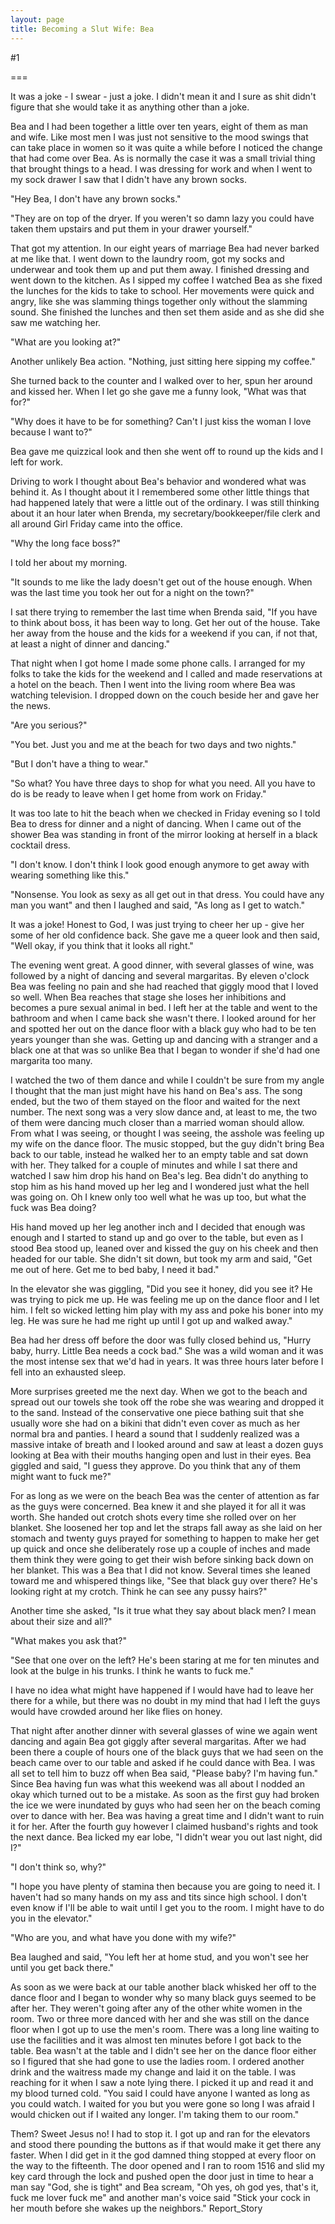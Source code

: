 ```yaml
---
layout: page
title: Becoming a Slut Wife: Bea
---
```

#1 

===

It was a joke - I swear - just a joke. I didn't mean it and I sure as shit didn't figure that she would take it as anything other than a joke. 

Bea and I had been together a little over ten years, eight of them as man and wife. Like most men I was just not sensitive to the mood swings that can take place in women so it was quite a while before I noticed the change that had come over Bea. As is normally the case it was a small trivial thing that brought things to a head. I was dressing for work and when I went to my sock drawer I saw that I didn't have any brown socks. 

"Hey Bea, I don't have any brown socks." 

"They are on top of the dryer. If you weren't so damn lazy you could have taken them upstairs and put them in your drawer yourself." 

That got my attention. In our eight years of marriage Bea had never barked at me like that. I went down to the laundry room, got my socks and underwear and took them up and put them away. I finished dressing and went down to the kitchen. As I sipped my coffee I watched Bea as she fixed the lunches for the kids to take to school. Her movements were quick and angry, like she was slamming things together only without the slamming sound. She finished the lunches and then set them aside and as she did she saw me watching her. 

"What are you looking at?" 

Another unlikely Bea action. "Nothing, just sitting here sipping my coffee." 

She turned back to the counter and I walked over to her, spun her around and kissed her. When I let go she gave me a funny look, "What was that for?" 

"Why does it have to be for something? Can't I just kiss the woman I love because I want to?" 

Bea gave me quizzical look and then she went off to round up the kids and I left for work. 

Driving to work I thought about Bea's behavior and wondered what was behind it. As I thought about it I remembered some other little things that had happened lately that were a little out of the ordinary. I was still thinking about it an hour later when Brenda, my secretary/bookkeeper/file clerk and all around Girl Friday came into the office. 

"Why the long face boss?" 

I told her about my morning. 

"It sounds to me like the lady doesn't get out of the house enough. When was the last time you took her out for a night on the town?" 

I sat there trying to remember the last time when Brenda said, "If you have to think about boss, it has been way to long. Get her out of the house. Take her away from the house and the kids for a weekend if you can, if not that, at least a night of dinner and dancing." 

That night when I got home I made some phone calls. I arranged for my folks to take the kids for the weekend and I called and made reservations at a hotel on the beach. Then I went into the living room where Bea was watching television. I dropped down on the couch beside her and gave her the news. 

"Are you serious?" 

"You bet. Just you and me at the beach for two days and two nights." 

"But I don't have a thing to wear." 

"So what? You have three days to shop for what you need. All you have to do is be ready to leave when I get home from work on Friday." 

It was too late to hit the beach when we checked in Friday evening so I told Bea to dress for dinner and a night of dancing. When I came out of the shower Bea was standing in front of the mirror looking at herself in a black cocktail dress. 

"I don't know. I don't think I look good enough anymore to get away with wearing something like this." 

"Nonsense. You look as sexy as all get out in that dress. You could have any man you want" and then I laughed and said, "As long as I get to watch." 

It was a joke! Honest to God, I was just trying to cheer her up - give her some of her old confidence back. She gave me a queer look and then said, "Well okay, if you think that it looks all right." 

The evening went great. A good dinner, with several glasses of wine, was followed by a night of dancing and several margaritas. By eleven o'clock Bea was feeling no pain and she had reached that giggly mood that I loved so well. When Bea reaches that stage she loses her inhibitions and becomes a pure sexual animal in bed. I left her at the table and went to the bathroom and when I came back she wasn't there. I looked around for her and spotted her out on the dance floor with a black guy who had to be ten years younger than she was. Getting up and dancing with a stranger and a black one at that was so unlike Bea that I began to wonder if she'd had one margarita too many. 

I watched the two of them dance and while I couldn't be sure from my angle I thought that the man just might have his hand on Bea's ass. The song ended, but the two of them stayed on the floor and waited for the next number. The next song was a very slow dance and, at least to me, the two of them were dancing much closer than a married woman should allow. From what I was seeing, or thought I was seeing, the asshole was feeling up my wife on the dance floor. The music stopped, but the guy didn't bring Bea back to our table, instead he walked her to an empty table and sat down with her. They talked for a couple of minutes and while I sat there and watched I saw him drop his hand on Bea's leg. Bea didn't do anything to stop him as his hand moved up her leg and I wondered just what the hell was going on. Oh I knew only too well what he was up too, but what the fuck was Bea doing? 

His hand moved up her leg another inch and I decided that enough was enough and I started to stand up and go over to the table, but even as I stood Bea stood up, leaned over and kissed the guy on his cheek and then headed for our table. She didn't sit down, but took my arm and said, "Get me out of here. Get me to bed baby, I need it bad." 

In the elevator she was giggling, "Did you see it honey, did you see it? He was trying to pick me up. He was feeling me up on the dance floor and I let him. I felt so wicked letting him play with my ass and poke his boner into my leg. He was sure he had me right up until I got up and walked away." 

Bea had her dress off before the door was fully closed behind us, "Hurry baby, hurry. Little Bea needs a cock bad." She was a wild woman and it was the most intense sex that we'd had in years. It was three hours later before I fell into an exhausted sleep. 

More surprises greeted me the next day. When we got to the beach and spread out our towels she took off the robe she was wearing and dropped it to the sand. Instead of the conservative one piece bathing suit that she usually wore she had on a bikini that didn't even cover as much as her normal bra and panties. I heard a sound that I suddenly realized was a massive intake of breath and I looked around and saw at least a dozen guys looking at Bea with their mouths hanging open and lust in their eyes. Bea giggled and said, "I guess they approve. Do you think that any of them might want to fuck me?" 

For as long as we were on the beach Bea was the center of attention as far as the guys were concerned. Bea knew it and she played it for all it was worth. She handed out crotch shots every time she rolled over on her blanket. She loosened her top and let the straps fall away as she laid on her stomach and twenty guys prayed for something to happen to make her get up quick and once she deliberately rose up a couple of inches and made them think they were going to get their wish before sinking back down on her blanket. This was a Bea that I did not know. Several times she leaned toward me and whispered things like, "See that black guy over there? He's looking right at my crotch. Think he can see any pussy hairs?" 

Another time she asked, "Is it true what they say about black men? I mean about their size and all?" 

"What makes you ask that?" 

"See that one over on the left? He's been staring at me for ten minutes and look at the bulge in his trunks. I think he wants to fuck me." 

I have no idea what might have happened if I would have had to leave her there for a while, but there was no doubt in my mind that had I left the guys would have crowded around her like flies on honey. 

That night after another dinner with several glasses of wine we again went dancing and again Bea got giggly after several margaritas. After we had been there a couple of hours one of the black guys that we had seen on the beach came over to our table and asked if he could dance with Bea. I was all set to tell him to buzz off when Bea said, "Please baby? I'm having fun." Since Bea having fun was what this weekend was all about I nodded an okay which turned out to be a mistake. As soon as the first guy had broken the ice we were inundated by guys who had seen her on the beach coming over to dance with her. Bea was having a great time and I didn't want to ruin it for her. After the fourth guy however I claimed husband's rights and took the next dance. Bea licked my ear lobe, "I didn't wear you out last night, did I?" 

"I don't think so, why?" 

"I hope you have plenty of stamina then because you are going to need it. I haven't had so many hands on my ass and tits since high school. I don't even know if I'll be able to wait until I get you to the room. I might have to do you in the elevator." 

"Who are you, and what have you done with my wife?" 

Bea laughed and said, "You left her at home stud, and you won't see her until you get back there." 

As soon as we were back at our table another black whisked her off to the dance floor and I began to wonder why so many black guys seemed to be after her. They weren't going after any of the other white women in the room. Two or three more danced with her and she was still on the dance floor when I got up to use the men's room. There was a long line waiting to use the facilities and it was almost ten minutes before I got back to the table. Bea wasn't at the table and I didn't see her on the dance floor either so I figured that she had gone to use the ladies room. I ordered another drink and the waitress made my change and laid it on the table. I was reaching for it when I saw a note lying there. I picked it up and read it and my blood turned cold. "You said I could have anyone I wanted as long as you could watch. I waited for you but you were gone so long I was afraid I would chicken out if I waited any longer. I'm taking them to our room." 

Them? Sweet Jesus no! I had to stop it. I got up and ran for the elevators and stood there pounding the buttons as if that would make it get there any faster. When I did get in it the god damned thing stopped at every floor on the way to the fifteenth. The door opened and I ran to room 1516 and slid my key card through the lock and pushed open the door just in time to hear a man say "God, she is tight" and Bea scream, "Oh yes, oh god yes, that's it, fuck me lover fuck me" and another man's voice said "Stick your cock in her mouth before she wakes up the neighbors." Report_Story 
